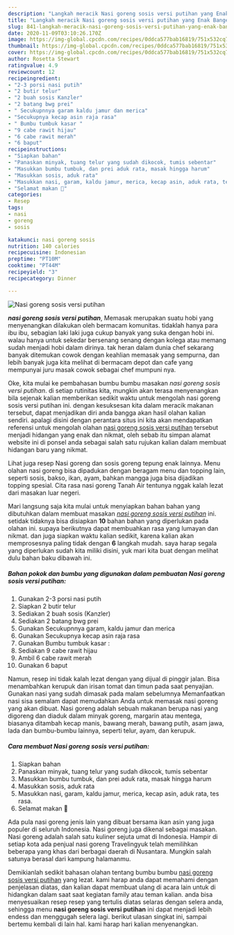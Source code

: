 ```yaml
---
description: "Langkah meracik Nasi goreng sosis versi putihan yang Enak Banget"
title: "Langkah meracik Nasi goreng sosis versi putihan yang Enak Banget"
slug: 841-langkah-meracik-nasi-goreng-sosis-versi-putihan-yang-enak-banget
date: 2020-11-09T03:10:26.170Z
image: https://img-global.cpcdn.com/recipes/0ddca577bab16819/751x532cq70/nasi-goreng-sosis-versi-putihan-foto-resep-utama.jpg
thumbnail: https://img-global.cpcdn.com/recipes/0ddca577bab16819/751x532cq70/nasi-goreng-sosis-versi-putihan-foto-resep-utama.jpg
cover: https://img-global.cpcdn.com/recipes/0ddca577bab16819/751x532cq70/nasi-goreng-sosis-versi-putihan-foto-resep-utama.jpg
author: Rosetta Stewart
ratingvalue: 4.9
reviewcount: 12
recipeingredient:
- "2-3 porsi nasi putih"
- "2 butir telur"
- "2 buah sosis Kanzler"
- "2 batang bwg prei"
- " Secukupnnya garam kaldu jamur dan merica"
- "Secukupnya kecap asin raja rasa"
- " Bumbu tumbuk kasar "
- "9 cabe rawit hijau"
- "6 cabe rawit merah"
- "6 baput"
recipeinstructions:
- "Siapkan bahan"
- "Panaskan minyak, tuang telur yang sudah dikocok, tumis sebentar"
- "Masukkan bumbu tumbuk, dan prei aduk rata, masak hingga harum"
- "Masukkan sosis, aduk rata"
- "Masukkan nasi, garam, kaldu jamur, merica, kecap asin, aduk rata, tes rasa."
- "Selamat makan 🙏"
categories:
- Resep
tags:
- nasi
- goreng
- sosis

katakunci: nasi goreng sosis 
nutrition: 140 calories
recipecuisine: Indonesian
preptime: "PT10M"
cooktime: "PT44M"
recipeyield: "3"
recipecategory: Dinner

---
```



![Nasi goreng sosis versi putihan](https://img-global.cpcdn.com/recipes/0ddca577bab16819/751x532cq70/nasi-goreng-sosis-versi-putihan-foto-resep-utama.jpg)

<b><i>nasi goreng sosis versi putihan</i></b>, Memasak merupakan suatu hobi yang menyenangkan dilakukan oleh bermacam komunitas. tidaklah hanya para ibu ibu, sebagian laki laki juga cukup banyak yang suka dengan hobi ini. walau hanya untuk sekedar bersenang senang dengan kolega atau memang sudah menjadi hobi dalam dirinya. tak heran dalam dunia chef sekarang banyak ditemukan cowok dengan keahlian memasak yang sempurna, dan lebih banyak juga kita melihat di bermacam depot dan cafe yang mempunyai juru masak cowok sebagai chef mumpuni nya.

Oke, kita mulai ke pembahasan bumbu bumbu masakan <i>nasi goreng sosis versi putihan</i>. di setiap rutinitas kita, mungkin akan terasa menyenangkan bila sejenak kalian memberikan sedikit waktu untuk mengolah nasi goreng sosis versi putihan ini. dengan kesuksesan kita dalam meracik makanan tersebut, dapat menjadikan diri anda bangga akan hasil olahan kalian sendiri. apalagi disini dengan perantara situs ini kita akan mendapatkan referensi untuk mengolah olahan <u>nasi goreng sosis versi putihan</u> tersebut menjadi hidangan yang enak dan nikmat, oleh sebab itu simpan alamat website ini di ponsel anda sebagai salah satu rujukan kalian dalam membuat hidangan baru yang nikmat.

Lihat juga resep Nasi goreng dan sosis goreng tepung enak lainnya. Menu olahan nasi goreng bisa dipadukan dengan beragam menu dan topping lain, seperti sosis, bakso, ikan, ayam, bahkan mangga juga bisa dijadikan topping spesial. Cita rasa nasi goreng Tanah Air tentunya nggak kalah lezat dari masakan luar negeri.


Mari langsung saja kita mulai untuk menyiapkan bahan bahan yang dibutuhkan dalam membuat masakan <u><i>nasi goreng sosis versi putihan</i></u> ini. setidak tidaknya bisa disiapkan <b>10</b> bahan bahan yang diperlukan pada olahan ini. supaya berikutnya dapat membuahkan rasa yang lumayan dan nikmat. dan juga siapkan waktu kalian sedikit, karena kalian akan memprosesnya paling tidak dengan <b>6</b> langkah mudah. saya harap segala yang diperlukan sudah kita miliki disini, yuk mari kita buat dengan melihat dulu bahan baku dibawah ini.

<!--inarticleads1-->

##### Bahan pokok dan bumbu yang digunakan dalam pembuatan Nasi goreng sosis versi putihan:

1. Gunakan 2-3 porsi nasi putih
1. Siapkan 2 butir telur
1. Sediakan 2 buah sosis (Kanzler)
1. Sediakan 2 batang bwg prei
1. Gunakan  Secukupnnya garam, kaldu jamur dan merica
1. Gunakan Secukupnya kecap asin raja rasa
1. Gunakan  Bumbu tumbuk kasar :
1. Sediakan 9 cabe rawit hijau
1. Ambil 6 cabe rawit merah
1. Gunakan 6 baput


Namun, resep ini tidak kalah lezat dengan yang dijual di pinggir jalan. Bisa menambahkan kerupuk dan irisan tomat dan timun pada saat penyajian. Gunakan nasi yang sudah dimasak pada malam sebelumnya Memanfaatkan nasi sisa semalam dapat memudahkan Anda untuk memasak nasi goreng yang akan dibuat. Nasi goreng adalah sebuah makanan berupa nasi yang digoreng dan diaduk dalam minyak goreng, margarin atau mentega, biasanya ditambah kecap manis, bawang merah, bawang putih, asam jawa, lada dan bumbu-bumbu lainnya, seperti telur, ayam, dan kerupuk. 

<!--inarticleads2-->

##### Cara membuat Nasi goreng sosis versi putihan:

1. Siapkan bahan
1. Panaskan minyak, tuang telur yang sudah dikocok, tumis sebentar
1. Masukkan bumbu tumbuk, dan prei aduk rata, masak hingga harum
1. Masukkan sosis, aduk rata
1. Masukkan nasi, garam, kaldu jamur, merica, kecap asin, aduk rata, tes rasa.
1. Selamat makan 🙏


Ada pula nasi goreng jenis lain yang dibuat bersama ikan asin yang juga populer di seluruh Indonesia. Nasi goreng juga dikenal sebagai masakan. Nasi goreng adalah salah satu kuliner sejuta umat di Indonesia. Hampir di setiap kota ada penjual nasi goreng Travelingyuk telah memilihkan beberapa yang khas dari berbagai daerah di Nusantara. Mungkin salah satunya berasal dari kampung halamanmu. 

Demikianlah sedikit bahasan olahan tentang bumbu bumbu <u>nasi goreng sosis versi putihan</u> yang lezat. kami harap anda dapat memahami dengan penjelasan diatas, dan kalian dapat membuat ulang di acara lain untuk di hidangkan dalam saat saat kegiatan family atau teman kalian. anda bisa menyesuaikan resep resep yang tertulis diatas selaras dengan selera anda, sehingga menu <b>nasi goreng sosis versi putihan</b> ini dapat menjadi lebih endess dan menggugah selera lagi. berikut ulasan singkat ini, sampai bertemu kembali di lain hal. kami harap hari kalian menyenangkan.
